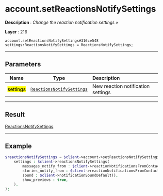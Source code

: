 # account.setReactionsNotifySettings

**Description** : *Change the reaction notification settings &raquo;*

**Layer** : 216

```tl
account.setReactionsNotifySettings#316ce548 settings:ReactionsNotifySettings = ReactionsNotifySettings;
```

---

## Parameters

| Name | Type | Description |
| :---: | :---: | :--- |
| <mark>settings</mark> | [`ReactionsNotifySettings`](type/ReactionsNotifySettings) | New reaction notification settings |

---

## Result

[ReactionsNotifySettings](type/ReactionsNotifySettings)

---

## Example

```php
$reactionsNotifySettings = $client->account->setReactionsNotifySettings(
	settings : $client->reactionsNotifySettings(
		messages_notify_from : $client->reactionNotificationsFromContacts(),
		stories_notify_from : $client->reactionNotificationsFromContacts(),
		sound : $client->notificationSoundDefault(),
		show_previews : true,
	),
);
```